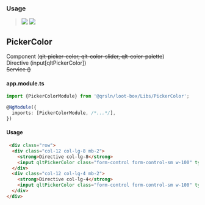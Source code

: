 ### Usage

> [![](https://img.shields.io/badge/Main-readme-white)](../../readme.md)
> [![](https://img.shields.io/badge/readme-white)](readme.md)

## PickerColor

Component (~~qlt-picker-color, qlt-color-slider, qlt-color-palette~~)  
Directive (input[qltPickerColor])  
~~Service ()~~

#### app.module.ts

```typescript
import {PickerColorModule} from '@qrsln/loot-box/Libs/PickerColor';

@NgModule({
  imports: [PickerColorModule, /*...*/],
})
```  

#### Usage

```html
 <div class="row">
  <div class="col-12 col-lg-8 mb-2">
    <strong>Directive col-lg-8</strong>
    <input qltPickerColor class="form-control form-control-sm w-100" type="text"/>
  </div>
  <div class="col-12 col-lg-4 mb-2">
    <strong>Directive col-lg-4</strong>
    <input qltPickerColor class="form-control form-control-sm w-100" type="text"/>
  </div>
</div>
```  
